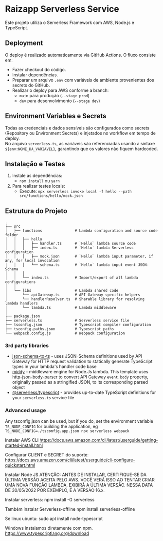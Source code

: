 # Raizapp Serverless Service

Este projeto utiliza o Serverless Framework com AWS, Node.js e TypeScript.

## Deployment

O deploy é realizado automaticamente via GitHub Actions. O fluxo consiste em:
- Fazer checkout do código.
- Instalar dependências.
- Preparar um arquivo `.env` com variáveis de ambiente provenientes dos secrets do GitHub.
- Realizar o deploy para AWS conforme a branch:
  - `main` para produção (`--stage prod`)
  - `dev` para desenvolvimento (`--stage dev`)

## Environment Variables e Secrets

Todas as credenciais e dados sensíveis são configurados como secrets (Repository ou Environment Secrets) e injetados no workflow em tempo de deploy.  
No arquivo `serverless.ts`, as variáveis são referenciadas usando a sintaxe `${env:NOME_DA_VARIAVEL}`, garantindo que os valores não fiquem hardcoded.

## Instalação e Testes

1. Instale as dependências:
   - `npm install` ou `yarn`
2. Para realizar testes locais:
   - Execute: `npx serverless invoke local -f hello --path src/functions/hello/mock.json`

## Estrutura do Projeto

```
.
├── src
│   ├── functions               # Lambda configuration and source code folder
│   │   ├── hello
│   │   │   ├── handler.ts      # `Hello` lambda source code
│   │   │   ├── index.ts        # `Hello` lambda Serverless configuration
│   │   │   ├── mock.json       # `Hello` lambda input parameter, if any, for local invocation
│   │   │   └── schema.ts       # `Hello` lambda input event JSON-Schema
│   │   │
│   │   └── index.ts            # Import/export of all lambda configurations
│   │
│   └── libs                    # Lambda shared code
│       └── apiGateway.ts       # API Gateway specific helpers
│       └── handlerResolver.ts  # Sharable library for resolving lambda handlers
│       └── lambda.ts           # Lambda middleware
│
├── package.json
├── serverless.ts               # Serverless service file
├── tsconfig.json               # Typescript compiler configuration
├── tsconfig.paths.json         # Typescript paths
└── webpack.config.js           # Webpack configuration
```

### 3rd party libraries

- [json-schema-to-ts](https://github.com/ThomasAribart/json-schema-to-ts) - uses JSON-Schema definitions used by API Gateway for HTTP request validation to statically generate TypeScript types in your lambda's handler code base
- [middy](https://github.com/middyjs/middy) - middleware engine for Node.Js lambda. This template uses [http-json-body-parser](https://github.com/middyjs/middy/tree/master/packages/http-json-body-parser) to convert API Gateway `event.body` property, originally passed as a stringified JSON, to its corresponding parsed object
- [@serverless/typescript](https://github.com/serverless/typescript) - provides up-to-date TypeScript definitions for your `serverless.ts` service file

### Advanced usage

Any tsconfig.json can be used, but if you do, set the environment variable `TS_NODE_CONFIG` for building the application, eg `TS_NODE_CONFIG=./tsconfig.app.json npx serverless webpack`

Instalar AWS CLI
https://docs.aws.amazon.com/cli/latest/userguide/getting-started-install.html

Configurar CLIENT e SECRET do suporte:
https://docs.aws.amazon.com/cli/latest/userguide/cli-configure-quickstart.html

Instalar Node JS
ATENÇÃO: ANTES DE INSTALAR, CERTIFIQUE-SE DA ÚLTIMA VERSÃO ACEITA PELO AWS. VOCÊ VERÁ ISSO AO TENTAR CRIAR UMA NOVA FUNÇÃO LAMBDA, EXIBIRÁ A ÚLTIMA VERSÃO. NESSA DATA DE 30/05/2022 POR EXEMPLO, É A VERSÃO 16.x.

Instalar serverless:
npm install -G serverless

Também instalar Serverless-offline
npm install serverless-offline

Se linux ubuntu:
sudo apt install node-typescript

Windows instalamos diretamente com npm.
https://www.typescriptlang.org/download

